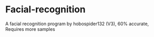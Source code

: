 # Facial-recognition
A facial recognition program by hobospider132 (V3), 60% accurate, Requires more samples
